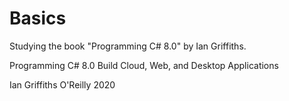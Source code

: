 # Basics
Studying the book "Programming C# 8.0" by Ian Griffiths.

Programming C# 8.0
Build Cloud, Web, and Desktop Applications

Ian Griffiths
O'Reilly 2020
